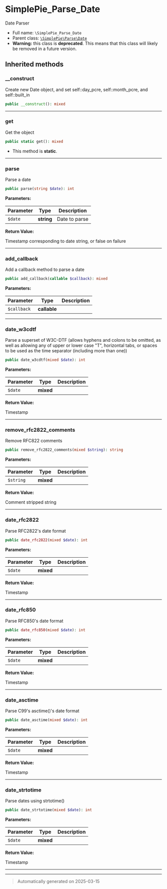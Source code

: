 
# SimplePie_Parse_Date

Date Parser



* Full name: `\SimplePie_Parse_Date`
* Parent class: [`\SimplePie\Parse\Date`](./SimplePie/Parse/Date.md)
* **Warning:** this class is **deprecated**. This means that this class will likely be removed in a future version.






## Inherited methods


### __construct

Create new Date object, and set self::day_pcre,
self::month_pcre, and self::built_in

```php
public __construct(): mixed
```












***

### get

Get the object

```php
public static get(): mixed
```



* This method is **static**.








***

### parse

Parse a date

```php
public parse(string $date): int
```








**Parameters:**

| Parameter | Type | Description |
|-----------|------|-------------|
| `$date` | **string** | Date to parse |


**Return Value:**

Timestamp corresponding to date string, or false on failure




***

### add_callback

Add a callback method to parse a date

```php
public add_callback(callable $callback): mixed
```








**Parameters:**

| Parameter | Type | Description |
|-----------|------|-------------|
| `$callback` | **callable** |  |





***

### date_w3cdtf

Parse a superset of W3C-DTF (allows hyphens and colons to be omitted, as
well as allowing any of upper or lower case "T", horizontal tabs, or
spaces to be used as the time separator (including more than one))

```php
public date_w3cdtf(mixed $date): int
```








**Parameters:**

| Parameter | Type | Description |
|-----------|------|-------------|
| `$date` | **mixed** |  |


**Return Value:**

Timestamp




***

### remove_rfc2822_comments

Remove RFC822 comments

```php
public remove_rfc2822_comments(mixed $string): string
```








**Parameters:**

| Parameter | Type | Description |
|-----------|------|-------------|
| `$string` | **mixed** |  |


**Return Value:**

Comment stripped string




***

### date_rfc2822

Parse RFC2822's date format

```php
public date_rfc2822(mixed $date): int
```








**Parameters:**

| Parameter | Type | Description |
|-----------|------|-------------|
| `$date` | **mixed** |  |


**Return Value:**

Timestamp




***

### date_rfc850

Parse RFC850's date format

```php
public date_rfc850(mixed $date): int
```








**Parameters:**

| Parameter | Type | Description |
|-----------|------|-------------|
| `$date` | **mixed** |  |


**Return Value:**

Timestamp




***

### date_asctime

Parse C99's asctime()'s date format

```php
public date_asctime(mixed $date): int
```








**Parameters:**

| Parameter | Type | Description |
|-----------|------|-------------|
| `$date` | **mixed** |  |


**Return Value:**

Timestamp




***

### date_strtotime

Parse dates using strtotime()

```php
public date_strtotime(mixed $date): int
```








**Parameters:**

| Parameter | Type | Description |
|-----------|------|-------------|
| `$date` | **mixed** |  |


**Return Value:**

Timestamp




***


***
> Automatically generated on 2025-03-15
